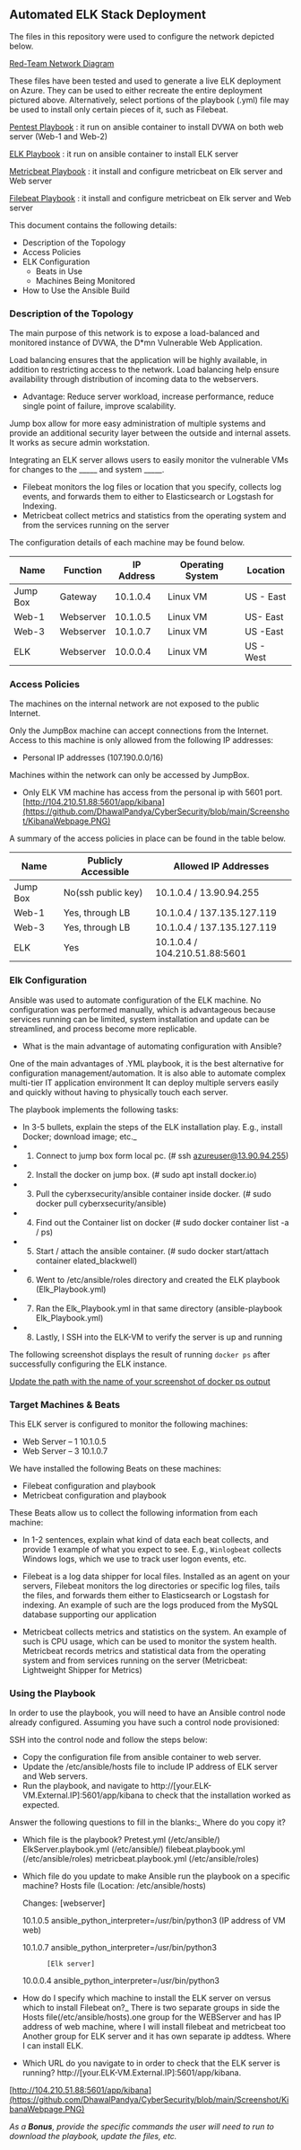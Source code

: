 ## Automated ELK Stack Deployment

The files in this repository were used to configure the network depicted below.

[Red-Team Network Diagram](https://github.com/DhawalPandya/CyberSecurity/blob/main/Elk-Stack-Diagram/RedTeam-Diagram.JPG)

These files have been tested and used to generate a live ELK deployment on Azure. They can be used to either recreate the entire deployment pictured above. Alternatively, select portions of the playbook (.yml) file may be used to install only certain pieces of it, such as Filebeat.

 [Pentest Playbook](https://github.com/DhawalPandya/CyberSecurity/blob/main/Ansible-Playbook/Pentest.yml) : it run on ansible container to install DVWA on both web server (Web-1 and Web-2) 
  
 [ELK Playbook](https://github.com/DhawalPandya/CyberSecurity/blob/main/Ansible-Playbook/ELK-Playbook.yml) : it run on ansible container to install ELK server
  
 [Metricbeat Playbook](https://github.com/DhawalPandya/CyberSecurity/blob/main/Ansible-Playbook/Filebeat-Playbook.yml) : it install and configure metricbeat on Elk server and Web server
 
 [Filebeat Playbook](https://github.com/DhawalPandya/CyberSecurity/blob/main/Ansible-Playbook/Filebeat-Playbook.yml) :  it install and configure metricbeat on Elk server and Web server 
  
  
This document contains the following details:
- Description of the Topology
- Access Policies
- ELK Configuration
  - Beats in Use
  - Machines Being Monitored
- How to Use the Ansible Build


### Description of the Topology

The main purpose of this network is to expose a load-balanced and monitored instance of DVWA, the D*mn Vulnerable Web Application.

Load balancing ensures that the application will be highly available, in addition to restricting access to the network. Load balancing help ensure availability through distribution of incoming data to the webservers.
- Advantage: Reduce server workload, increase performance, reduce single point of failure, improve scalability.

Jump box allow for more easy administration of multiple systems and provide an additional security layer between the outside and internal assets. It works as secure admin workstation.

Integrating an ELK server allows users to easily monitor the vulnerable VMs for changes to the _____ and system _____.
- Filebeat monitors the log files or location that you specify, collects log events, and forwards them to either to Elasticsearch or Logstash for Indexing.
- Metricbeat collect metrics and statistics from the operating system and from the services running on the server

The configuration details of each machine may be found below.

| Name     | Function | IP Address | Operating System |Location   |	
|----------|----------|------------|------------------|---------  |
| Jump Box | Gateway  | 10.1.0.4   | Linux VM         |US - East  |
| Web-1    |Webserver | 10.1.0.5   | Linux VM         |US- East   |
| Web-3    |Webserver | 10.1.0.7   | Linux VM         |US -East   |
| ELK      |Webserver | 10.0.0.4   | Linux VM         |US - West  |

### Access Policies

The machines on the internal network are not exposed to the public Internet. 

Only the JumpBox machine can accept connections from the Internet. Access to this machine is only allowed from the following IP addresses:
- Personal IP addresses (107.190.0.0/16)

Machines within the network can only be accessed by JumpBox.
- Only ELK VM machine has access from the personal ip with 5601 port. [http://104.210.51.88:5601/app/kibana](https://github.com/DhawalPandya/CyberSecurity/blob/main/Screenshot/KibanaWebpage.PNG)

A summary of the access policies in place can be found in the table below.

| Name     | Publicly Accessible | Allowed IP Addresses 	     |
|----------|---------------------|-------------------------------|
| Jump Box | No(ssh public key)  | 10.1.0.4 / 13.90.94.255	     |
| Web-1    | Yes, through LB     | 10.1.0.4 / 137.135.127.119    |                     	
| Web-3    | Yes, through LB     | 10.1.0.4 / 137.135.127.119    |
| ELK      |  Yes                | 10.1.0.4 / 104.210.51.88:5601 |

### Elk Configuration

Ansible was used to automate configuration of the ELK machine. No configuration was performed manually, which is advantageous because services running can be limited, system installation and update can be streamlined, and process become more replicable.
- What is the main advantage of automating configuration with Ansible?

One of the main advantages of .YML playbook, it is the best alternative for configuration management/automation.
It is also able to automate complex multi-tier IT application environment
It can deploy multiple servers easily and quickly without having to physically touch each server.


The playbook implements the following tasks:
- In 3-5 bullets, explain the steps of the ELK installation play. E.g., install Docker; download image; etc._
- 1.	Connect to jump box form local pc. (# ssh azureuser@13.90.94.255) 
- 2.	Install the docker on jump box. (# sudo apt install docker.io) 
- 3.	Pull the cyberxsecurity/ansible container inside docker. (# sudo docker pull cyberxsecurity/ansible)
- 4.	Find out the Container list on docker (# sudo docker container list -a / ps)
- 5.	Start / attach the ansible container. (# sudo docker start/attach container elated_blackwell)
- 6.	Went to /etc/ansible/roles directory and created the ELK playbook (Elk_Playbook.yml)
- 7.	Ran the Elk_Playbook.yml in that same directory (ansible-playbook Elk_Playbook.yml)
- 8.	Lastly, I SSH into the ELK-VM to verify the server is up and running

The following screenshot displays the result of running `docker ps` after successfully configuring the ELK instance.

[Update the path with the name of your screenshot of docker ps output](https://github.com/DhawalPandya/CyberSecurity/blob/main/Screenshot/ElkPlaybook.PNG)

### Target Machines & Beats
This ELK server is configured to monitor the following machines:
- Web Server – 1		10.1.0.5
- Web Server – 3		10.1.0.7

We have installed the following Beats on these machines:
- Filebeat configuration and playbook
- Metricbeat configuration and playbook


These Beats allow us to collect the following information from each machine:
- In 1-2 sentences, explain what kind of data each beat collects, and provide 1 example of what you expect to see. E.g., `Winlogbeat` collects Windows logs, which we use to track user logon events, etc.

- Filebeat is a log data shipper for local files. Installed as an agent on your servers, Filebeat monitors the log directories or specific log files, tails the files, and forwards them either to Elasticsearch or Logstash for indexing. An example of such are the logs produced from the MySQL database supporting our application

- Metricbeat collects metrics and statistics on the system. An example of such is CPU usage, which can be used to monitor the system health. Metricbeat records metrics and statistical data from the operating system and from services running on the server (Metricbeat: Lightweight Shipper for Metrics)


### Using the Playbook
In order to use the playbook, you will need to have an Ansible control node already configured. Assuming you have such a control node provisioned: 

SSH into the control node and follow the steps below:
- Copy the configuration file from ansible container to web server.
- Update the /etc/ansible/hosts file to include IP address of ELK server and Web servers.
- Run the playbook, and navigate to http://[your.ELK-VM.External.IP]:5601/app/kibana to check that the installation worked as expected.

Answer the following questions to fill in the blanks:_ Where do you copy it?
- Which file is the playbook?
  Pretest.yml (/etc/ansible/)
  ElkServer.playbook.yml (/etc/ansible/)
  filebeat.playbook.yml (/etc/ansible/roles)
  metricbeat.playbook.yml (/etc/ansible/roles)
  
   
- Which file do you update to make Ansible run the playbook on a specific machine? 
  Hosts file (Location: /etc/ansible/hosts)
	
	Changes: [webserver]
	
	10.1.0.5 ansible_python_interpreter=/usr/bin/python3 (IP address of VM web)
	
	10.1.0.7 ansible_python_interpreter=/usr/bin/python3
	
			[Elk server]
			
	10.0.0.4 ansible_python_interpreter=/usr/bin/python3  

- How do I specify which machine to install the ELK server on versus which to install Filebeat on?_
  There is two separate groups in side the Hosts file(/etc/ansible/hosts).one group for the WEBServer and has IP address of web machine, where I will install filebeat and metricbeat too Another group for ELK server and it has own separate ip addtess. Where I can install ELK. 

- Which URL do you navigate to in order to check that the ELK server is running?
 http://[your.ELK-VM.External.IP]:5601/app/kibana.
 
 [http://104.210.51.88:5601/app/kibana](https://github.com/DhawalPandya/CyberSecurity/blob/main/Screenshot/KibanaWebpage.PNG)

_As a **Bonus**, provide the specific commands the user will need to run to download the playbook, update the files, etc._

